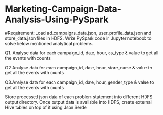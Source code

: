 # Marketing-Campaign-Data-Analysis-Using-PySpark
#Requirement:  Load ad_campaigns_data.json, user_profile_data.json and store_data.json files in HDFS. 
Write PySpark code in Jupyter notebook to solve below mentioned analytical problems. 

Q1. Analyse data for each campaign_id, date, hour, os_type & value to get all the events with counts

Q2.Analyse data for each campaign_id, date, hour, store_name & value to get all the
events with counts

Q3.Analyse data for each campaign_id, date, hour, gender_type & value to get all the
events with counts

Store processed json data of each problem statement into different HDFS output directory. Once output data is available into HDFS, create external Hive tables on top of it using Json Serde
